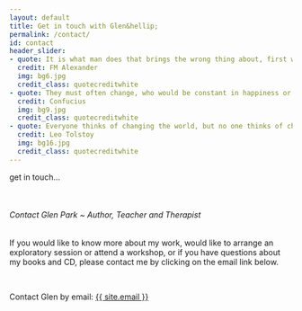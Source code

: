 ```yaml
---
layout: default
title: Get in touch with Glen&hellip;
permalink: /contact/
id: contact
header_slider:
- quote: It is what man does that brings the wrong thing about, first within himself and then in his activities in the outside world, and it is only by preventing this doing that he can ever begin to make any real change
  credit: FM Alexander
  img: bg6.jpg
  credit_class: quotecreditwhite
- quote: They must often change, who would be constant in happiness or wisdom
  credit: Confucius
  img: bg9.jpg
  credit_class: quotecreditwhite
- quote: Everyone thinks of changing the world, but no one thinks of changing himself
  credit: Leo Tolstoy
  img: bg16.jpg
  credit_class: quotecreditwhite
---
```


<!-- .content-block 1 begins -->
<div class="content-block">
    <p class="runinheading">get in touch&hellip;</p>
    <div class="clear"></div>
    <p>&nbsp;</p>
    <h6 class="styled-tab">Contact Glen Park &#126; Author, Teacher and Therapist</h6>
    <p class="boldp">If you would like to know more about my work, would like to arrange an exploratory session or attend a workshop, or if you have questions about my books and CD, please contact me by clicking on the email link below.</p>
    <p>&nbsp;</p>
    <div class="emaillinkbox">
        <p class="pflat">Contact Glen by email&#58;
            <span class="pemailitalic"><a href="mailto:{{ site.email }}" class="tooltip" title="Send a direct email to Glen">{{ site.email }}</a></span></p>
    </div>
</div>
<!-- .content-block 1 ends -->
<div class="clear"></div>
<p>&nbsp;</p>
<p>&nbsp;</p>